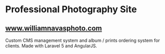 # Professional Photography Site
## www.williamnavasphoto.com

Custom CMS management system and album / prints ordering system for clients.
Made with Laravel 5 and AngularJS.

